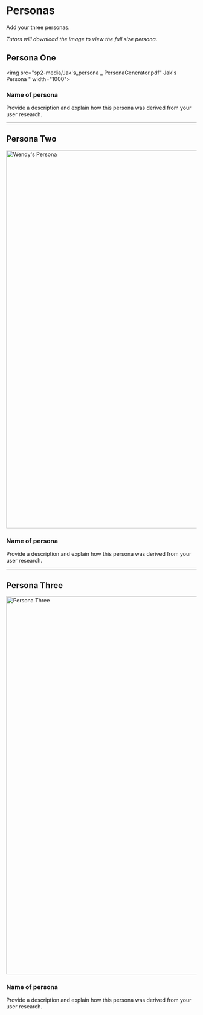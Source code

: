 # Personas

Add your three personas.

*Tutors will download the image to view the full size persona*.

<!-- edit as required -->

## Persona One

<img src="sp2-media/Jak's_persona _ PersonaGenerator.pdf" Jak's Persona " width="1000">

### Name of persona
Provide a description and explain how this persona was derived from your user research.

---

## Persona Two

<img src="sp2-media/Wendy_Osei's_persona _ PersonaGenerator.pdf" alt="Wendy's Persona" width="1000">

### Name of persona
Provide a description and explain how this persona was derived from your user research.

---

## Persona Three

<img src="sp2-media/Vin's_persona_PersonaGenerator.pdf" alt="Persona Three" width="1000">

### Name of persona
Provide a description and explain how this persona was derived from your user research.
